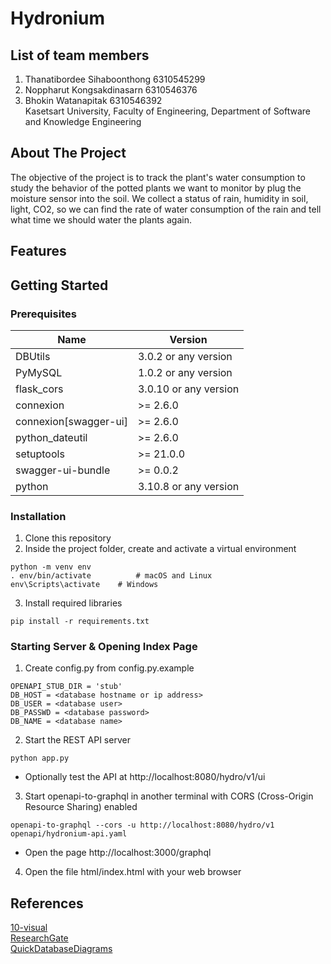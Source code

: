 # Hydronium

## List of team members
1. Thanatibordee Sihaboonthong 6310545299
2. Noppharut Kongsakdinasarn 6310546376
3. Bhokin Watanapitak 6310546392  
Kasetsart University, Faculty of Engineering, Department of Software and Knowledge Engineering 

## About The Project

The objective of the project is to track the plant's water consumption to study the behavior of the potted plants we want to monitor by plug the moisture sensor into the soil. We collect a status of rain, humidity in soil, light, CO2, so we can find the rate of water consumption of the rain and tell what time we should water the plants again. 

## Features

## Getting Started

### Prerequisites

| Name | Version |
|------|---------|
| DBUtils | 3.0.2 or any version |
| PyMySQL | 1.0.2 or any version |
| flask_cors | 3.0.10 or any version |
| connexion | >= 2.6.0 |
| connexion[swagger-ui] | >= 2.6.0 |
| python_dateutil | >= 2.6.0 |
| setuptools | >= 21.0.0 |
| swagger-ui-bundle | >= 0.0.2 |
| python | 3.10.8 or any version |

### Installation
1. Clone this repository
2. Inside the project folder, create and activate a virtual environment
```
python -m venv env
. env/bin/activate          # macOS and Linux
env\Scripts\activate    # Windows
```
3. Install required libraries
```
pip install -r requirements.txt
```

### Starting Server & Opening Index Page
1. Create config.py from config.py.example
```
OPENAPI_STUB_DIR = 'stub'
DB_HOST = <database hostname or ip address>
DB_USER = <database user>
DB_PASSWD = <database password>
DB_NAME = <database name>
```
2. Start the REST API server
```
python app.py
```
- Optionally test the API at http://localhost:8080/hydro/v1/ui

3. Start openapi-to-graphql in another terminal with CORS (Cross-Origin Resource Sharing) enabled
```
openapi-to-graphql --cors -u http://localhost:8080/hydro/v1 openapi/hydronium-api.yaml
```
- Open the page http://localhost:3000/graphql

4. Open the file html/index.html with your web browser


## References 
[10-visual](https://drive.google.com/file/d/1-hcvErypZvDCqL4tIDZYygWmtYvk6HU7/view)  
[ResearchGate](https://www.researchgate.net/post/How-can-I-convert-Satellite-Soil-Moisture-data-m3-m3-into-mm)  
[QuickDatabaseDiagrams](https://app.quickdatabasediagrams.com/#/d/JN17kg)
